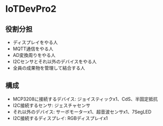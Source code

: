 # IoTDevPro2
## 役割分担

- ディスプレイをやる人
- MQTT通信をやる人
- AD変換周りをやる人
- I2Cセンサとそれ以外のデバイスをやる人
- 全員の成果物を管理して結合する人

## 構成
- MCP3208に接続するデバイス: ジョイスティックx1、CdS、半固定抵抗
- I2C接続するセンサ: ジェスチャセンサ
- それ以外のデバイス: サーボモーターx1、超音波センサx1、7SegLED
- I2C接続するディスプレイ: RGBディスプレイx1
